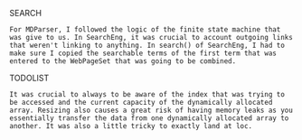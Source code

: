 SEARCH

	For MDParser, I followed the logic of the finite state machine that was give to us. In SearchEng, it was crucial to account outgoing links that weren't linking to anything. In search() of SearchEng, I had to make sure I copied the searchable terms of the first term that was entered to the WebPageSet that was going to be combined.

TODOLIST

	It was crucial to always to be aware of the index that was trying to be accessed and the current capacity of the dynamically allocated array. Resizing also causes a great risk of having memory leaks as you essentially transfer the data from one dynamically allocated array to another. It was also a little tricky to exactly land at loc.